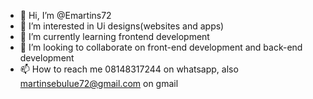 - 👋 Hi, I’m @Emartins72
- 👀 I’m interested in Ui designs(websites and apps)
- 🌱 I’m currently learning frontend development
- 💞️ I’m looking to collaborate on front-end development and back-end development
- 📫 How to reach me 08148317244 on whatsapp, also martinsebulue72@gmail.com on gmail

<!---
Emartins72/Emartins72 is a ✨ special ✨ repository because its `README.md` (this file) appears on your GitHub profile.
You can click the Preview link to take a look at your changes.
--->
